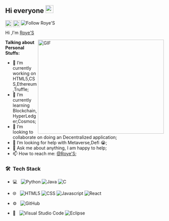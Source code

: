 ## Hi everyone <img src="https://media.giphy.com/media/hvRJCLFzcasrR4ia7z/giphy.gif" width="25px">
<a href="https://www.linkedin.com/in/Roye/">
  <img align="left" alt="Roye'S LinkedIN" width="22px" src="https://cdn.jsdelivr.net/npm/simple-icons@v3/icons/linkedin.svg" />
</a>
<a href="https://github.com/Roye'S">
  <img align="left" alt="Roye'S Github" width="22px" src="https://cdn.jsdelivr.net/npm/simple-icons@v3/icons/github.svg" />
</a>
<a>
  <img align="left" alt="Follow Roye'S" src="https://img.shields.io/github/followers/Roye'S.svg?style=social&label=Follow&maxAge=2592000" />
</a>

<br />

Hi ,I'm [Roye'S](https://www.linkedin.com/in/Roye'S/)


 <img align="right" alt="GIF" src="https://i.ibb.co/Mg680x6/1-IRGHmi-Gsa16sted-Qv-Ia-Zfw.gif" width="400" height="300" />

**Talking about Personal Stuffs:**
- 🔭 I’m currently working on HTML5,CSS,Ethereum,Truffle;
- 🌱 I’m currently learning Blockchain,HyperLedger,Cosmos;
- 👯 I’m looking to collaborate on doing an Decentralized application;
- 🤔 I’m looking for help with Metaverse,Defi 😭;  
- 💬 Ask me about anything, I am happy to help;
- 📫 How to reach me: [@Roye'S](https://www.linkedin.com/in/Roye'S-a/);

<h3> 🛠 &nbsp;Tech Stack</h3>

- 💻 &nbsp;
  ![Python](https://img.shields.io/badge/-Python-333333?style=flat&logo=python)
  ![Java](https://img.shields.io/badge/-Java-333333?style=flat&logo=Java&logoColor=007396)
  ![C](https://img.shields.io/badge/-C-333333?style=flat&logo=C)

 
- 🌐 &nbsp;
  ![HTML5](https://img.shields.io/badge/-HTML5-333333?style=flat&logo=HTML5)
  ![CSS](https://img.shields.io/badge/-CSS-333333?style=flat&logo=CSS3&logoColor=1572B6)
  ![Javascript](https://img.shields.io/badge/-Javascript-333333?style=flat&logo=javascript)
  ![React](https://img.shields.io/badge/React-20232A?style=for-the-badge&logo=react&logoColor=61DAFB)

- ⚙️ &nbsp;
  ![GitHub](https://img.shields.io/badge/-GitHub-333333?style=flat&logo=github)
  
- 🔧 &nbsp;
  ![Visual Studio Code](https://img.shields.io/badge/-Visual%20Studio%20Code-333333?style=flat&logo=visual-studio-code&logoColor=007ACC)
  ![Eclipse](https://img.shields.io/badge/-Eclipse-333333?style=flat&logo=eclipse-ide&logoColor=2C2255)


<br/>

